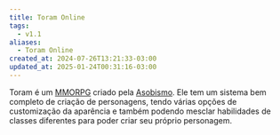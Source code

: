 ```yaml
---
title: Toram Online
tags:
  - v1.1
aliases:
  - Toram Online
created_at: 2024-07-26T13:21:33-03:00
updated_at: 2025-01-24T00:31:16-03:00
---
```


Toram é um [MMORPG](content/atomos/2024/07/08/MMORPG.md) criado pela [Asobismo](content/entrada/2024/07/08/Asobismo.md). Ele tem um sistema bem completo de criação de personagens, tendo várias opções de customização da aparência e também podendo mesclar habilidades de classes diferentes para poder criar seu próprio personagem. 




